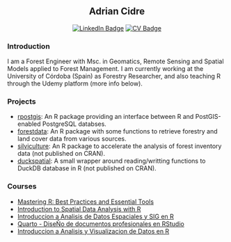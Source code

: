 <div align='center'>

  ## Adrian Cidre
  
  [![LinkedIn Badge](https://img.shields.io/badge/My-LinkedIn-blue)](https://www.linkedin.com/in/adrian-cidre/)
  [![CV Badge](https://img.shields.io/badge/My-CV-critical)](https://adrian-cidre.com/about)
</div>


### Introduction

I am a Forest Engineer with Msc. in Geomatics, Remote Sensing and Spatial Models applied to Forest Management. I am currently working at the University of Córdoba (Spain) as Forestry Researcher, and also teaching R through the Udemy platform (more info below).

### Projects

- [rpostgis](https://cidree.github.io/rpostgis/): An R package providing an interface between R and PostGIS-enabled PostgreSQL databses.
- [forestdata](https://github.com/Cidree/forestdata): An R package with some functions to retrieve forestry and land cover data from various sources.
- [silviculture](https://github.com/Cidree/silviculture): An R package to accelerate the analysis of forest inventory data (not published on CRAN).
- [duckspatial](https://github.com/Cidree/duckspatial): A small wrapper around reading/writting functions to DuckDB database in R (not published on CRAN).

### Courses

- [Mastering R: Best Practices and Essential Tools](https://adrian-cidre.com/02_courses/05_best_r_practices.html)
- [Introduction to Spatial Data Analysis with R](https://adrian-cidre.com/02_courses/03_spatial_data_en)
- [Introduccion a Analisis de Datos Espaciales y SIG en R](https://adrian-cidre.com/02_courses/02_spatial_data_es)
- [Quarto - DiseÑo de documentos profesionales en RStudio](https://adrian-cidre.com/02_courses/00_quarto_es)
- [Introduccion a Analisis y Visualizacion de Datos en R](https://adrian-cidre.com/02_courses/01_data_analysis_es)

<!--
**Cidree/Cidree** is a ✨ _special_ ✨ repository because its `README.md` (this file) appears on your GitHub profile.

Here are some ideas to get you started:

- 🔭 I’m currently working on ...
- 🌱 I’m currently learning ...
- 👯 I’m looking to collaborate on ...
- 🤔 I’m looking for help with ...
- 💬 Ask me about ...
- 📫 How to reach me: ...
- 😄 Pronouns: ...
- ⚡ Fun fact: ...
-->
